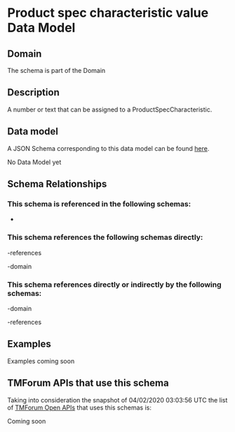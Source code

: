 # Product spec characteristic value Data Model

## Domain

The  schema is part of the  Domain

## Description

A number or text that can be assigned to a ProductSpecCharacteristic.

## Data model

A JSON Schema corresponding to this data model can be found
[here](https://github.com/tmforum-rand/schemas/blob/candidates/Product/ProductSpecCharacteristicValue.schema.json).

No Data Model yet

## Schema Relationships

### This schema is referenced in the following schemas:

-

### This schema references the following schemas directly:

-references

-domain

### This schema references directly or indirectly by the following schemas:

-domain

-references



## Examples

Examples coming soon

## TMForum APIs that use this schema

Taking into consideration the snapshot of 04/02/2020 03:03:56 UTC the list of [TMForum Open APIs](https://www.tmforum.org/open-apis/) that uses this schemas is:

Coming soon